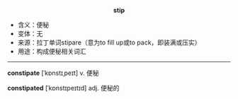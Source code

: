 
**<center>stip</center>**

- <span class="definition">含义：便秘</span>
- <span class="definition">变体：无</span>
- <span class="definition">来源：拉丁单词stipare（意为to fill up或to pack，即装满或压实）</span>
- <span class="definition">用途：构成便秘相关词汇</span>

---

<span class="vocabulary">**constipate**</span> [ˈkɒnstɪˌpeɪt] v. 便秘

<span class="vocabulary">**constipated**</span> [ˈkɒnstɪpeɪtɪd] adj. 便秘的  
